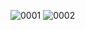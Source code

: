 ![0001](https://user-images.githubusercontent.com/92086656/162194415-ca1cf833-0f38-4909-9a34-3ebdac354609.jpg)
![0002](https://user-images.githubusercontent.com/92086656/162194437-a7f5f53a-2f13-453f-88bc-6056754147ab.jpg)

